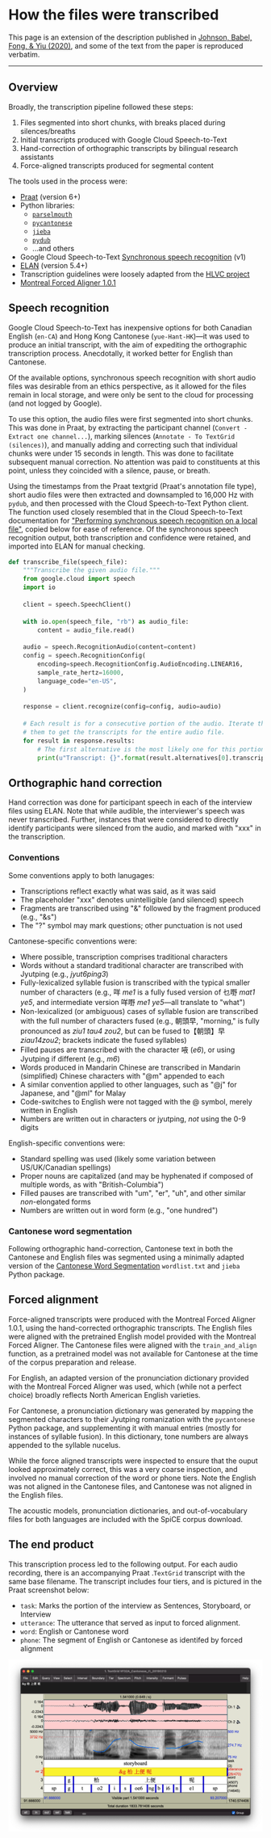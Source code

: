# How the files were transcribed

This page is an extension of the description published in [Johnson, Babel, Fong, & Yiu (2020)](https://www.aclweb.org/anthology/2020.lrec-1.503/), and some of the text from the paper is reproduced verbatim.

---

## Overview

Broadly, the transcription pipeline followed these steps:

1. Files segmented into short chunks, with breaks placed during silences/breaths
2. Initial transcripts produced with Google Cloud Speech-to-Text
3. Hand-correction of orthographic transcripts by bilingual research assistants
4. Force-aligned transcripts produced for segmental content

The tools used in the process were:

- [Praat](https://www.fon.hum.uva.nl/praat/) (version 6+)
- Python libraries: 
    + [`parselmouth`](https://parselmouth.readthedocs.io/)
    + [`pycantonese`](https://pycantonese.org/) 
    + [`jieba`](https://github.com/fxsjy/jieba)
    + [`pydub`](https://pydub.com/)
    + ...and others
- Google Cloud Speech-to-Text [Synchronous speech recognition](https://cloud.google.com/speech-to-text/docs/sync-recognize) (v1)
- [ELAN](https://archive.mpi.nl/tla/elan) (version 5.4+)
- Transcription guidelines were loosely adapted from the [HLVC project](http://projects.chass.utoronto.ca/ngn/HLVC/0_0_home.php)
- [Montreal Forced Aligner 1.0.1](https://montreal-forced-aligner.readthedocs.io/)

## Speech recognition

Google Cloud Speech-to-Text has inexpensive options for both Canadian English (`en-CA`) and Hong Kong Cantonese (`yue-Hant-HK`)&mdash;it was used to produce an initial transcript, with the aim of expediting the orthographic transcription process. Anecdotally, it worked better for English than Cantonese. 

Of the available options, synchronous speech recognition with short audio files was desirable from an ethics perspective, as it allowed for the files remain in local storage, and were only be sent to the cloud for processing (and not logged by Google).

To use this option, the audio files were first segmented into short chunks. This was done in Praat, by extracting the participant channel (`Convert - Extract one channel...`), marking silences (`Annotate - To TextGrid (silences)`), and manually adding and correcting such that individual chunks were under 15 seconds in length. This was done to facilitate subsequent manual correction. No attention was paid to constituents at this point, unless they coincided with a silence, pause, or breath. 

Using the timestamps from the Praat textgrid (Praat's annotation file type), short audio files were then extracted and downsampled to 16,000 Hz with `pydub`, and then processed with the Cloud Speech-to-Text Python client. The function used closely resembled that in the Cloud Speech-to-Text documentation for ["Performing synchronous speech recognition on a local file"](https://cloud.google.com/speech-to-text/docs/sync-recognize#speech-sync-recognize-python), copied below for ease of reference. Of the synchronous speech recognition output, both transcription and confidence were retained, and imported into ELAN for manual checking. 

```python
def transcribe_file(speech_file):
    """Transcribe the given audio file."""
    from google.cloud import speech
    import io

    client = speech.SpeechClient()

    with io.open(speech_file, "rb") as audio_file:
        content = audio_file.read()

    audio = speech.RecognitionAudio(content=content)
    config = speech.RecognitionConfig(
        encoding=speech.RecognitionConfig.AudioEncoding.LINEAR16,
        sample_rate_hertz=16000,
        language_code="en-US",
    )

    response = client.recognize(config=config, audio=audio)

    # Each result is for a consecutive portion of the audio. Iterate through
    # them to get the transcripts for the entire audio file.
    for result in response.results:
        # The first alternative is the most likely one for this portion.
        print(u"Transcript: {}".format(result.alternatives[0].transcript))
```

## Orthographic hand correction

Hand correction was done for participant speech in each of the interview files using ELAN. Note that while audible, the interviewer's speech was never transcribed. Further, instances that were considered to directly identify participants were silenced from the audio, and marked with "xxx" in the transcription.

### Conventions

Some conventions apply to both lanugages:

- Transcriptions reflect exactly what was said, as it was said
- The placeholder "xxx" denotes unintelligible (and silenced) speech
- Fragments are transcribed using "&" followed by the fragment produced (e.g., "&s")
- The "?" symbol may mark questions; other punctuation is not used

Cantonese-specific conventions were:

- Where possible, transcription comprises traditional characters
- Words without a standard traditional character are transcribed with Jyutping (e.g., *jyut6ping3*)
- Fully-lexicalized syllable fusion is transcribed with the typical smaller number of characters (e.g., 咩 *me1* is a fully fused version of 乜嘢 *mat1 ye5*, and intermediate version 咩嘢 *me1 ye5*&mdash;all translate to "what")
- Non-lexicalized (or ambiguous) cases of syllable fusion are transcribed with the full number of characters fused (e.g., 朝頭早, "morning," is fully pronounced as *ziu1 tau4 zou2*, but can be fused to【朝頭】早 *ziau14zou2*; brackets indicate the fused syllables)
- Filled pauses are transcribed with the character 㖡 (*e6*), or using Jyutping if different (e.g., *m6*)
- Words produced in Mandarin Chinese are transcribed in Mandarin (simplified) Chinese characters with "@m" appended to each 
- A similar convention applied to other languages, such as "@j" for Japanese, and "@ml" for Malay 
- Code-switches to English were not tagged with the @ symbol, merely written in English
- Numbers are written out in characters or jyutping, *not* using the 0-9 digits

English-specific conventions were:

- Standard spelling was used (likely some variation between US/UK/Canadian spellings)
- Proper nouns are capitalized (and may be hyphenated if composed of multiple words, as with "British-Columbia")
- Filled pauses are transcribed with "um", "er", "uh", and other similar *non*-elongated forms
- Numbers are written out in word form (e.g., "one hundred")

### Cantonese word segmentation

Following orthographic hand-correction, Cantonese text in both the Cantonese and English files was segmented using a minimally adapted version of the [Cantonese Word Segmentation](https://github.com/wchan757/Cantonese_Word_Segmentation) `wordlist.txt` and `jieba` Python package. 

## Forced alignment

Force-aligned transcripts were produced with the Montreal Forced Aligner 1.0.1, using the hand-corrected orthographic transcripts. The English files were aligned with the pretrained English model provided with the Montreal Forced Aligner. The Cantonese files were aligned with the `train_and_align` function, as a pretrained model was not available for Cantonese at the time of the corpus preparation and release. 

For English, an adapted version of the pronunciation dictionary provided with the Montreal Forced Aligner was used, which (while not a perfect choice) broadly reflects North American English varieties.

For Cantonese, a pronunciation dictionary was generated by mapping the segmented characters to their Jyutping romanization with the `pycantonese` Python package, and supplementing it with manual entries (mostly for instances of syllable fusion). In this dictionary, tone numbers are always appended to the syllable nucelus.

While the force aligned transcripts were inspected to ensure that the ouput looked approximately correct, this was a very coarse inspection, and involved no manual correction of the word or phone tiers. Note the English was not aligned in the Cantonese files, and Cantonese was not aligned in the English files.

The acoustic models, pronunciation dictionaries, and out-of-vocabulary files for both languages are included with the SpiCE corpus download.


## The end product

This transcription process led to the following output. For each audio recording, there is an accompanying Praat .`TextGrid` transcript with the same base filename. The transcript includes four tiers, and is pictured in the Praat screenshot below:

- `task`: Marks the portion of the interview as Sentences, Storyboard, or Interview
- `utterance`: The utterance that served as input to forced alignment.
- `word`: English or Cantonese word 
- `phone`: The segment of English or Cantonese as identifed by forced alignment

![image](img/spice-output-praat.png)


